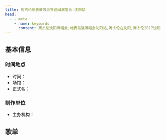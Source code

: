 ```yaml
---
title: 周杰伦地表最强世界巡回演唱会-沈阳站
head:
  - - meta
    - name: keywords
      content: 周杰伦沈阳演唱会,地表最强演唱会沈阳站,周杰伦在沈阳,周杰伦2017沈阳演唱会
---
```

## 基本信息

### 时间地点
- 时间：
- 场馆：
- 正式名：

### 制作单位
- 主办机构：

## 歌单
